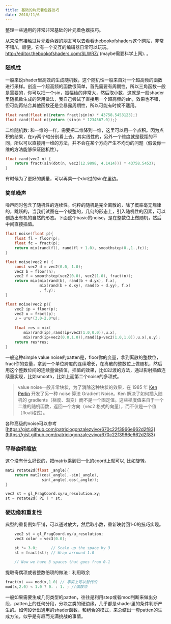 ```yaml
---
title: 基础的片元着色器技巧
date: 2018/11/6
---
```


整理一些通用的非常非常基础的片元着色器技巧。

从来没有接触过片元着色器的朋友可以去看看thebookofshaders这个网站，非常不错//。顺便，它有一个交互的编辑器日常可以玩玩。 http://editor.thebookofshaders.com/SLWRZ/ (maybe需要科学上网).  。

### 随机性

一般来说shader里高效的生成随机数，这个随机性一般来自对一个超高频的函数进行采样。创造一个超高频的函数很简单，首先需要有周期性，所以三角函数一般是需要的，你可以把一个sin，振幅给的非常大，然后取小数，这就是一般shader里随机数生成的常用做法，我自己尝试了直接用一个超高频的sin，效果也不错，但可能再结合其他函数还是会暴露周期性，所以可能有时候不适用。

```c
float rand(float n){return fract(sin(n) * 43758.5453123);}
float rand(float n){return (sin(n * 1234567.0));}
```

二维随机数: 和一维的一样，需要把二维降到一维，这里可以用一个点积。因为点积的结果，在xy两个轴分别看上去，其实线性的，另外一个维度就是截距的不同，所以可以直接用一维的方法，并不会在某个方向产生不均匀的问题（假设你一维的方法能够保证随机性）。

```c
float rand(vec2 n) { 
	return fract(sin(dot(n, vec2(12.9898, 4.1414))) * 43758.5453);
}
```

有时候为了更好的质量，可以再乘一个dot过的sin在里边。

### 简单噪声

噪声同时包含了随机性的连续性。纯粹的随机是完全离散的，除了概率毫无规律的，跳跃的，当我们试图在一个规整的，几何的形态上，引入随机性的因素，可以创造出有机的自然的形态。下面这个basic的noise，是在整数位上做随机，然后中间直接插值。

```c
float noise(float p){
	float fl = floor(p);
    float fc = fract(p);
	return mix(rand(fl), rand(fl + 1.0), smoothstep(0.,1.,fc));
}

float noise(vec2 n) {
	const vec2 d = vec2(0.0, 1.0);
    vec2 b = floor(n);
    vec2 f = smoothstep(vec2(0.0), vec2(1.0), fract(n));
	return mix(mix(rand(b), rand(b + d.yx), f.x), 
               mix(rand(b + d.xy), rand(b + d.yy), f.x)
               , f.y);
}

float noise(vec2 p){
	vec2 ip = floor(p);
	vec2 u = fract(p);
	u = u*u*(3.0-2.0*u);
	
	float res = mix(
		mix(rand(ip),rand(ip+vec2(1.0,0.0)),u.x),
		mix(rand(ip+vec2(0.0,1.0)),rand(ip+vec2(1.0,1.0)),u.x),u.y);
	return res*res;
}
```

一般这种simple value noise的patten是，floor你的变量，拿到离散的整数位，fract你的变量，拿到一个单位跨度的连续增长，在离散的整数位上做随机，然后用这个整数位间的连续量做插值，插值的效果，比如过渡的方法，通过影射插值连续量实现，比如smooth，比如上面第二个noise的多项式。

> value noise一般非常块状，为了消除这种块状的效果，在 1985 年 [Ken Perlin](https://mrl.nyu.edu/~perlin/) 开发了另一种 noise 算法 Gradient Noise。Ken 解决了如何插入随机的 gradients（梯度、渐变）而不是一个固定值。这些梯度值来自于一个二维的随机函数，返回一个方向（vec2 格式的向量），而不仅是一个值（float格式）。

各种高级的noise可以参考 [https://gist.github.com/patriciogonzalezvivo/670c22f3966e662d2f83](https://gist.github.com/patriciogonzalezvivo/670c22f3966e662d2f83)

### 平移旋转缩放

这个没有什么好说的，把matrix乘到归一化的coord上就可以, 比如旋转。

```c
mat2 rotate2d(float _angle){
    return mat2(cos(_angle),-sin(_angle),
                sin(_angle),cos(_angle));
}

vec2 st = gl_FragCoord.xy/u_resolution.xy;
st = rotate2d( PI ) * st;
```



### 硬边缘和重复性

典型的重复例如平铺，可以通过放大，然后取小数，重新映射回1-0的技巧实现。

```c
	vec2 st = gl_FragCoord.xy/u_resolution;
    vec3 color = vec3(0.0);

    st *= 3.0;      // Scale up the space by 3
    st = fract(st); // Wrap arround 1.0

    // Now we have 3 spaces that goes from 0-1
```

提取奇偶项或者整数倍项的做法：利用取余

```c
fract(x) === mod(x,1.0) // 事实上可以替代的
mod(x,2.0) < 1.0 ? 0. : 1. ; //偶数项
```

一般如果需要生成几何类型的patten，往往是利用step或者mod判断来做出分段，patten上的任何分段，分块之类的硬边缘，几乎都是shader里的条件判断产生的。如何设计出通用的shader函数，和组合的模式，来总结出一套patten的生成方法，似乎是有趣而充满挑战的事情。

